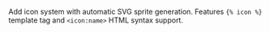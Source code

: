 Add icon system with automatic SVG sprite generation. Features `{% icon %}` template tag and `<icon:name>` HTML syntax support.